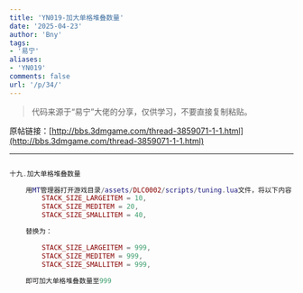 ```yaml
---
title: 'YN019-加大单格堆叠数量'
date: '2025-04-23'
author: 'Bny'
tags:
- '易宁'
aliases:
- 'YN019'
comments: false
url: '/p/34/'
---
```


> 代码来源于“易宁”大佬的分享，仅供学习，不要直接复制粘贴。

原帖链接：[http://bbs.3dmgame.com/thread-3859071-1-1.html](http://bbs.3dmgame.com/thread-3859071-1-1.html)

---

```lua  

十九.加大单格堆叠数量

	用MT管理器打开游戏目录/assets/DLC0002/scripts/tuning.lua文件，将以下内容：
		STACK_SIZE_LARGEITEM = 10,
		STACK_SIZE_MEDITEM = 20,
		STACK_SIZE_SMALLITEM = 40,

	替换为：

		STACK_SIZE_LARGEITEM = 999,
		STACK_SIZE_MEDITEM = 999,
		STACK_SIZE_SMALLITEM = 999,

	即可加大单格堆叠数量至999

```  

